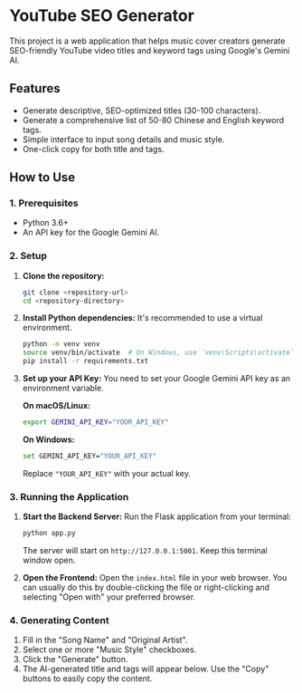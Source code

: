 # YouTube SEO Generator

This project is a web application that helps music cover creators generate SEO-friendly YouTube video titles and keyword tags using Google's Gemini AI.

## Features

-   Generate descriptive, SEO-optimized titles (30-100 characters).
-   Generate a comprehensive list of 50-80 Chinese and English keyword tags.
-   Simple interface to input song details and music style.
-   One-click copy for both title and tags.

## How to Use

### 1. Prerequisites

-   Python 3.6+
-   An API key for the Google Gemini AI.

### 2. Setup

1.  **Clone the repository:**
    ```bash
    git clone <repository-url>
    cd <repository-directory>
    ```

2.  **Install Python dependencies:**
    It's recommended to use a virtual environment.
    ```bash
    python -m venv venv
    source venv/bin/activate  # On Windows, use `venv\Scripts\activate`
    pip install -r requirements.txt
    ```

3.  **Set up your API Key:**
    You need to set your Google Gemini API key as an environment variable.

    **On macOS/Linux:**
    ```bash
    export GEMINI_API_KEY="YOUR_API_KEY"
    ```

    **On Windows:**
    ```bash
    set GEMINI_API_KEY="YOUR_API_KEY"
    ```
    Replace `"YOUR_API_KEY"` with your actual key.

### 3. Running the Application

1.  **Start the Backend Server:**
    Run the Flask application from your terminal:
    ```bash
    python app.py
    ```
    The server will start on `http://127.0.0.1:5001`. Keep this terminal window open.

2.  **Open the Frontend:**
    Open the `index.html` file in your web browser. You can usually do this by double-clicking the file or right-clicking and selecting "Open with" your preferred browser.

### 4. Generating Content

1.  Fill in the "Song Name" and "Original Artist".
2.  Select one or more "Music Style" checkboxes.
3.  Click the "Generate" button.
4.  The AI-generated title and tags will appear below. Use the "Copy" buttons to easily copy the content.
